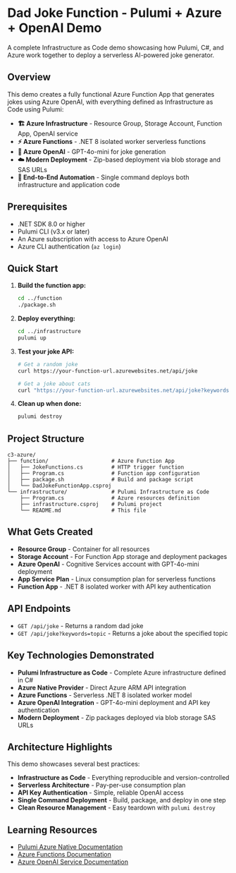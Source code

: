 # Dad Joke Function - Pulumi + Azure + OpenAI Demo

A complete Infrastructure as Code demo showcasing how Pulumi, C#, and Azure work together to deploy a serverless AI-powered joke generator.

## Overview

This demo creates a fully functional Azure Function App that generates jokes using Azure OpenAI, with everything defined as Infrastructure as Code using Pulumi:

- **🏗️ Azure Infrastructure** - Resource Group, Storage Account, Function App, OpenAI service
- **⚡ Azure Functions** - .NET 8 isolated worker serverless functions
- **🤖 Azure OpenAI** - GPT-4o-mini for joke generation
- **☁️ Modern Deployment** - Zip-based deployment via blob storage and SAS URLs
- **🔄 End-to-End Automation** - Single command deploys both infrastructure and application code

## Prerequisites

- .NET SDK 8.0 or higher
- Pulumi CLI (v3.x or later)
- An Azure subscription with access to Azure OpenAI
- Azure CLI authentication (`az login`)

## Quick Start

1. **Build the function app:**
   ```bash
   cd ../function
   ./package.sh
   ```

2. **Deploy everything:**
   ```bash
   cd ../infrastructure
   pulumi up
   ```

3. **Test your joke API:**
   ```bash
   # Get a random joke
   curl https://your-function-url.azurewebsites.net/api/joke

   # Get a joke about cats
   curl "https://your-function-url.azurewebsites.net/api/joke?keywords=cats"
   ```

4. **Clean up when done:**
   ```bash
   pulumi destroy
   ```

## Project Structure

```
c3-azure/
├── function/                    # Azure Function App
│   ├── JokeFunctions.cs         # HTTP trigger function
│   ├── Program.cs               # Function app configuration
│   ├── package.sh               # Build and package script
│   └── DadJokeFunctionApp.csproj
└── infrastructure/              # Pulumi Infrastructure as Code
    ├── Program.cs               # Azure resources definition
    ├── infrastructure.csproj    # Pulumi project
    └── README.md                # This file
```

## What Gets Created

- **Resource Group** - Container for all resources
- **Storage Account** - For Function App storage and deployment packages
- **Azure OpenAI** - Cognitive Services account with GPT-4o-mini deployment
- **App Service Plan** - Linux consumption plan for serverless functions
- **Function App** - .NET 8 isolated worker with API key authentication

## API Endpoints

- `GET /api/joke` - Returns a random dad joke
- `GET /api/joke?keywords=topic` - Returns a joke about the specified topic

## Key Technologies Demonstrated

- **Pulumi Infrastructure as Code** - Complete Azure infrastructure defined in C#
- **Azure Native Provider** - Direct Azure ARM API integration
- **Azure Functions** - Serverless .NET 8 isolated worker model
- **Azure OpenAI Integration** - GPT-4o-mini deployment and API key authentication
- **Modern Deployment** - Zip packages deployed via blob storage SAS URLs

## Architecture Highlights

This demo showcases several best practices:

- **Infrastructure as Code** - Everything reproducible and version-controlled
- **Serverless Architecture** - Pay-per-use consumption plan
- **API Key Authentication** - Simple, reliable OpenAI access
- **Single Command Deployment** - Build, package, and deploy in one step
- **Clean Resource Management** - Easy teardown with `pulumi destroy`

## Learning Resources

- [Pulumi Azure Native Documentation](https://www.pulumi.com/docs/reference/pkg/azure-native/)
- [Azure Functions Documentation](https://docs.microsoft.com/en-us/azure/azure-functions/)
- [Azure OpenAI Service Documentation](https://docs.microsoft.com/en-us/azure/cognitive-services/openai/)